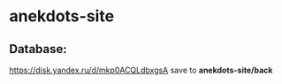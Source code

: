# anekdots-site

## Database:
https://disk.yandex.ru/d/mkp0ACQLdbxgsA
save to **anekdots-site/back**
